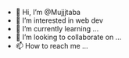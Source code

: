 - 👋 Hi, I’m @Mujjjtaba
- 👀 I’m interested in web dev
- 🌱 I’m currently learning ...
- 💞️ I’m looking to collaborate on ...
- 📫 How to reach me ...

<!---
Mujjjtaba/Mujjjtaba is a ✨ special ✨ repository because its `README.md` (this file) appears on your GitHub profile.
You can click the Preview link to take a look at your changes.
--->
